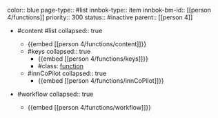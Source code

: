 color:: blue
page-type:: #list
innbok-type:: item
innbok-bm-id:: [[person 4/functions]]
priority:: 300
status:: #inactive
parent:: [[person 4]]

- #content #list
  collapsed:: true
	- {{embed [[person 4/functions/content]]}}
  - #keys
    collapsed:: true
	  - {{embed [[person 4/functions/keys]]}}
	  - #class: [function](https://go.innbok.com/#/page/innBoK%2Fclass%2Ffunction)
  - #innCoPilot
    collapsed:: true
	  - {{embed [[person 4/functions/innCoPilot]]}}

- #workflow
  collapsed:: true
	- {{embed [[person 4/functions/workflow]]}}

